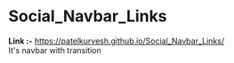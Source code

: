 # Social_Navbar_Links
<b>Link :-</b> https://patelkurvesh.github.io/Social_Navbar_Links/
<br>
It's navbar with transition
